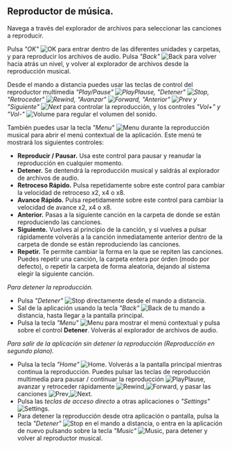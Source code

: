 ## Reproductor de música.

Navega a través del explorador de archivos para seleccionar las canciones a reproducir.

Pulsa *"OK"* ![OK](http://static.energysistem.com/images/manuals/42162/5501c8043769d.jpg) para entrar dentro de las diferentes unidades y carpetas, y para reproducir los archivos de audio. Pulsa *"Back"* ![Back](http://static.energysistem.com/images/manuals/42162/5501c809057e9.jpg) para volver hacia atrás un nivel, y volver al explorador de archivos desde la reproducción musical.

Desde el mando a distancia puedes usar las teclas de control del reproductor multimedia *"Play/Pause" ![PlayPlause](http://static.energysistem.com/images/manuals/42162/5501c84d1a18d.jpg), "Detener" ![Stop](http://static.energysistem.com/images/manuals/42162/5501c871719ec.jpg), "Retroceder" ![Rewind](http://static.energysistem.com/images/manuals/42162/5501c8622030c.jpg), "Avanzar" ![Forward](http://static.energysistem.com/images/manuals/42162/5501c82085995.jpg), "Anterior" ![Prev](http://static.energysistem.com/images/manuals/42162/5501c859394dc.jpg) y "Siguiente" ![Next](http://static.energysistem.com/images/manuals/42162/5501c83524ac9.jpg)* para controlar la reproducción, y los controles *"Vol+" y "Vol-"* ![Volume](http://static.energysistem.com/images/manuals/42162/5502bf32af18c.jpg) para regular el volumen del sonido.

También puedes usar la tecla *"Menu"* ![Menu](http://static.energysistem.com/images/manuals/42162/5501c7fd28337.jpg) durante la reproducción musical para abrir el menú contextual de la aplicación. Este menú te mostrará los siguientes controles:

- **Reproducir / Pausar.** Usa este control para pausar y reanudar la reproducción en cualquier momento.
- **Detener.** Se dentendrá la reproducción musical y saldrás al explorador de archivos de audio.
- **Retroceso Rápido.** Pulsa repetidamente sobre este control para cambiar la velocidad de retroceso x2, x4 o x8.
- **Avance Rápido.** Pulsa repetidamente sobre este control para cambiar la velocidad de avance x2, x4 o x8.
- **Anterior.** Pasas a la siguiente canción en la carpeta de donde se están reproduciendo las canciones.
- **Siguiente.** Vuelves al principio de la canción, y si vuelves a pulsar rápidamente volverás a la canción inmediatamente anterior dentro de la carpeta de donde se están reproduciendo las canciones.
- **Repetir.** Te permite cambiar la forma en la que se repiten las canciones. Puedes repetir una canción, la carpeta entera por órden (modo por defecto), o repetir la carpeta de forma aleatoria, dejando al sistema elegir la siguiente canción.

*Para detener la reproducción.*
- Pulsa *"Detener"* ![Stop](http://static.energysistem.com/images/manuals/42162/5501c871719ec.jpg) directamente desde el mando a distancia.
- Sal de la aplicación usando la tecla *"Back"* ![Back](http://static.energysistem.com/images/manuals/42162/5501c809057e9.jpg) de tu mando a distancia, hasta llegar a la pantalla principal.
- Pulsa la tecla *"Menu"* ![Menu](http://static.energysistem.com/images/manuals/42162/5501c7fd28337.jpg) para mostrar el menú contextual y pulsa sobre el control **Detener**. Volverás al explorador de archivos de audio.

*Para salir de la aplicación sin detener la reproducción (Reproducción en segundo plano).*
- Pulsa la tecla *"Home"* ![Home](http://static.energysistem.com/images/manuals/42162/5501c8a118989.jpg). Volverás a la pantalla principal mientras continua la reproducción. Puedes pulsar las teclas de reproducción multimedia para pausar / continuar la reproducción ![PlayPlause](http://static.energysistem.com/images/manuals/42162/5501c84d1a18d.jpg), avanzar y retroceder rápidamente ![Rewind](http://static.energysistem.com/images/manuals/42162/5501c8622030c.jpg),![Forward](http://static.energysistem.com/images/manuals/42162/5501c82085995.jpg), y pasar las canciones ![Prev](http://static.energysistem.com/images/manuals/42162/5501c859394dc.jpg),![Next](http://static.energysistem.com/images/manuals/42162/5501c83524ac9.jpg).
- Pulsa las *teclas de acceso directo* a otras aplicaciones o *"Settings"* ![Settings](http://static.energysistem.com/images/manuals/42162/5502ba509ab6c.jpg).
- Para detener la reproducción desde otra aplicación o pantalla, pulsa la tecla *"Detener"* ![Stop](http://static.energysistem.com/images/manuals/42162/5501c871719ec.jpg) en el mando a distancia, o entra en la aplicación de nuevo pulsando sobre la tecla *"Music"* ![Music](http://static.energysistem.com/images/manuals/42162/5502b706b536b.jpg), para detener y volver al reproductor musical.

